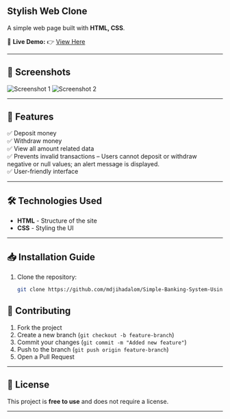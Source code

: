 ## Stylish Web Clone
A simple web page built with **HTML, CSS**.  

🔗 **Live Demo:** 👉 [View Here](https://mdjihadalom.github.io/Simple-Banking-System-Using-DOM/)

---

## 📸 Screenshots

![Screenshot 1](./Simple-Banking-System/elements/Capture.JPG)
![Screenshot 2](./Simple-Banking-System/elements/Capture2.JPG)

---

## 🚀 Features

✅ Deposit money  
✅ Withdraw money  
✅ View all amount related data  
✅ Prevents invalid transactions – Users cannot deposit or withdraw negative or null values; an alert message is displayed.    
✅ User-friendly interface    

---

## 🛠️ Technologies Used

- **HTML** - Structure of the site  
- **CSS** - Styling the UI   

---

## 📥 Installation Guide

1. Clone the repository:
   ```bash
   git clone https://github.com/mdjihadalom/Simple-Banking-System-Using-DOM.git
   

## 🤝 Contributing

1. Fork the project  
2. Create a new branch (`git checkout -b feature-branch`)  
3. Commit your changes (`git commit -m "Added new feature"`)  
4. Push to the branch (`git push origin feature-branch`)  
5. Open a Pull Request  

---

## 📜 License

This project is **free to use** and does not require a license.  

---

